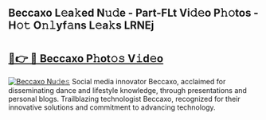 ## Beccaxo L𝚎a𝚔ed N𝚞𝚍e - Part-FLt Vi𝚍𝚎o P𝚑𝚘tos - H𝚘𝚝 O𝚗𝚕yf𝚊ns L𝚎a𝚔s LRNEj

# <h2><a href="http://kfcbqtv.oniu.top/?m=Beccaxo">🔗👉 🔴 Beccaxo P𝚑ot𝚘𝚜 V𝚒d𝚎o</a></h2>

[![Beccaxo Nu𝚍e𝚜](https://i.imgur.com/0qMVB7G.gif)](http://kfcbqtv.oniu.top/?m=Beccaxo)
Social media innovator Beccaxo, acclaimed for disseminating dance and lifestyle knowledge, through presentations and personal blogs. Trailblazing technologist Beccaxo, recognized for their innovative solutions and commitment to advancing technology.  
